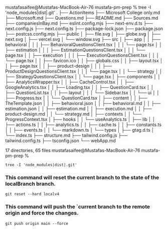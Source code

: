 mustafasaifee@Mustafas-MacBook-Air-76 mustafa-pm-prep % tree -I 'node_modules|dist|.git'
.
├── ActionItems
├── Microsoft College only.md
├── Microsoft.md
├── Questions.md
├── README.md
├── Sources.md
├── companiesInBay.md
├── eslint.config.mjs
├── next-env.d.ts
├── next.config.js
├── next.config.ts
├── package-lock.json
├── package.json
├── postcss.config.mjs
├── public
│   ├── file.svg
│   ├── globe.svg
│   ├── next.svg
│   ├── vercel.svg
│   └── window.svg
├── src
│   ├── app
│   │   ├── behavioral
│   │   │   ├── BehavioralQuestionsClient.tsx
│   │   │   └── page.tsx
│   │   ├── estimation
│   │   │   ├── EstimationQuestionsClient.tsx
│   │   │   └── page.tsx
│   │   ├── execution
│   │   │   ├── ExecutionQuestionsClient.tsx
│   │   │   └── page.tsx
│   │   ├── favicon.ico
│   │   ├── globals.css
│   │   ├── layout.tsx
│   │   ├── page.tsx
│   │   ├── product-design
│   │   │   ├── ProductDesignQuestionsClient.tsx
│   │   │   └── page.tsx
│   │   └── strategy
│   │       ├── StrategyQuestionsClient.tsx
│   │       └── page.tsx
│   ├── components
│   │   ├── AnalyticsWrapper.tsx
│   │   ├── CacheControl.tsx
│   │   ├── GoogleAnalytics.tsx
│   │   ├── Loading.tsx
│   │   ├── QuestionCard.tsx
│   │   ├── QuestionList.tsx
│   │   ├── layout
│   │   │   └── Sidebar.tsx
│   │   └── ui
│   │       ├── Progress.tsx
│   │       └── QuestionCard.tsx
│   ├── content
│   │   ├── TheTemplate.json
│   │   ├── behavioral.json
│   │   ├── behavioral.md
│   │   ├── estimation.json
│   │   ├── estimation.md
│   │   ├── execution.md
│   │   ├── product-design.md
│   │   └── strategy.md
│   ├── contexts
│   │   └── ProgressContext.tsx
│   ├── hooks
│   │   └── useAnalytics.ts
│   ├── lib
│   │   ├── actions.ts
│   │   ├── analytics.ts
│   │   ├── cache.ts
│   │   ├── constants.ts
│   │   ├── events.ts
│   │   └── markdown.ts
│   └── types
│       ├── gtag.d.ts
│       └── index.ts
├── structure.md
├── tailwind.config.js
├── tailwind.config.ts
├── tsconfig.json
└── webApp.md

17 directories, 65 files
mustafasaifee@Mustafas-MacBook-Air-76 mustafa-pm-prep % 


```
tree -I 'node_modules|dist|.git'
```


### This command will reset the current branch to the state of the localBranch branch.
`git reset --hard localv4`


### This command will push the `current branch to the remote origin and force the changes.
`git push origin main --force`